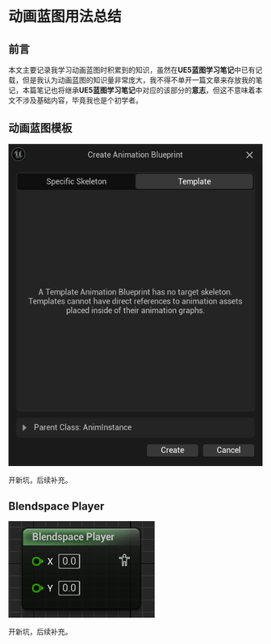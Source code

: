 # 动画蓝图用法总结

## 前言

本文主要记录我学习动画蓝图时积累到的知识，虽然在**UE5蓝图学习笔记**中已有记载，但是我认为动画蓝图的知识量非常庞大，我不得不单开一篇文章来存放我的笔记，本篇笔记也将继承**UE5蓝图学习笔记**中对应的该部分的**意志**，但这不意味着本文不涉及基础内容，毕竟我也是个初学者。

## 动画蓝图模板

![image-20250422221126074](UE5动画蓝图用法总结.assets/image-20250422221126074.png)

开新坑，后续补充。

## Blendspace Player

![image-20250422221805455](UE5动画蓝图用法总结.assets/image-20250422221805455.png)

开新坑，后续补充。

